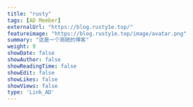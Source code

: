 ```yaml
---
title: "rusty"
tags: [AD Member]
externalUrl: "https://blog.rusty1e.top/"
featureimage: "https://blog.rusty1e.top/image/avatar.png"
summary: "这是一个简陋的博客"
weight: 9
showDate: false
showAuthor: false
showReadingTime: false
showEdit: false
showLikes: false
showViews: false
type: 'Link_AD'
---
```

